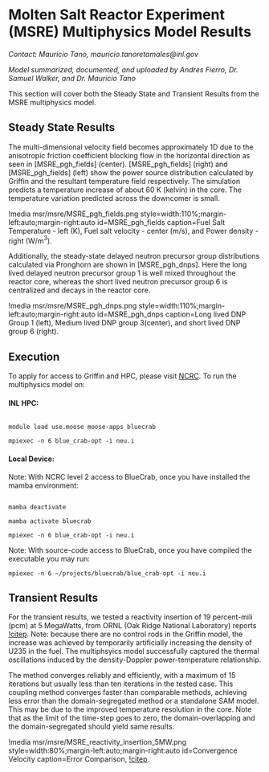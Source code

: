 # Molten Salt Reactor Experiment (MSRE) Multiphysics Model Results

*Contact: Mauricio Tano, mauricio.tanoretamales\@inl.gov*

*Model summarized, documented, and uploaded by Andres Fierro, Dr. Samuel Walker, and Dr. Mauricio Tano*

This section will cover both the Steady State and Transient Results from the MSRE multiphysics model.

## Steady State Results

The multi-dimensional velocity field becomes approximately 1D due to the anisotropic friction coefficient blocking flow in the horizontal direction as seen in [MSRE_pgh_fields] (center). [MSRE_pgh_fields] (right) and [MSRE_pgh_fields] (left) show the power source distribution calculated by Griffin and the resultant temperature field respectively. The simulation predicts a temperature increase of about 60 K (kelvin) in the core. The temperature variation predicted across the downcomer is small.

!media msr/msre/MSRE_pgh_fields.png
       style=width:110%;margin-left:auto;margin-right:auto
       id=MSRE_pgh_fields
       caption=Fuel Salt Temperature - left (K), Fuel salt velocity - center (m/s), and Power density - right (W/m$^3$).

Additionally, the steady-state delayed neutron precursor group distributions calculated via Pronghorn are shown in [MSRE_pgh_dnps]. Here the long lived delayed neutron precursor group 1 is well mixed throughout the reactor core, whereas the short lived neutron precursor group 6 is centralized and decays in the reactor core.

!media msr/msre/MSRE_pgh_dnps.png
       style=width:110%;margin-left:auto;margin-right:auto
       id=MSRE_pgh_dnps
       caption=Long lived DNP Group 1 (left), Medium lived DNP group 3(center), and short lived DNP group 6 (right).


## Execution

To apply for access to Griffin and HPC, please visit [NCRC](https://ncrcaims.inl.gov/).
To run the multiphysics model on:

#### INL HPC:


```language=Bash

module load use.moose moose-apps bluecrab

mpiexec -n 6 blue_crab-opt -i neu.i
```

#### Local Device:

Note: With NCRC level 2 access to BlueCrab, once you have installed the mamba environment:

```language=Bash

mamba deactivate

mamba activate bluecrab

mpiexec -n 6 blue_crab-opt -i neu.i
```

Note: With source-code access to BlueCrab, once you have compiled the executable you may run:

```language=Bash
mpiexec -n 6 ~/projects/bluecrab/blue_crab-opt -i neu.i

```


## Transient Results

For the transient results, we tested a reactivity insertion of 19 percent-mili (pcm) at 5 MegaWatts, from ORNL (Oak Ridge National Laboratory) reports [!citep](steffy1970). Note: because there are no control rods in the Griffin model, the increase was achieved by temporarily artificially increasing the density of U235 in the fuel. The multiphsyics model successfully captured the thermal oscillations induced by the density-Doppler power-temperature relationship.

The method converges reliably and efficiently, with a maximum of 15 iterations but usually less than ten iterations in the tested case. This coupling method converges faster than comparable methods, achieving less error than the domain-segregated method or a standalone SAM model. This may be due to the improved temperature resolution in the core. Note that as the limit of the time-step goes to zero, the domain-overlapping and the domain-segregated should yield same results.

!media msr/msre/MSRE_reactivity_insertion_5MW.png
       style=width:80%;margin-left:auto;margin-right:auto
       id=Convergence Velocity
       caption=Error Comparison, [!citep](Mau23).
